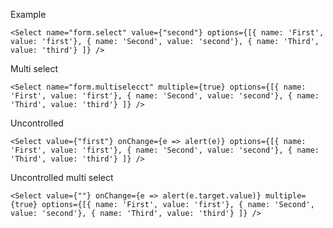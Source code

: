 Example

    <Select name="form.select" value={"second"} options={[{ name: 'First', value: 'first'}, { name: 'Second', value: 'second'}, { name: 'Third', value: 'third'} ]} />

Multi select

    <Select name="form.multiselecct" multiple={true} options={[{ name: 'First', value: 'first'}, { name: 'Second', value: 'second'}, { name: 'Third', value: 'third'} ]} />

Uncontrolled

    <Select value={"first"} onChange={e => alert(e)} options={[{ name: 'First', value: 'first'}, { name: 'Second', value: 'second'}, { name: 'Third', value: 'third'} ]} />

Uncontrolled multi select

    <Select value={""} onChange={e => alert(e.target.value)} multiple={true} options={[{ name: 'First', value: 'first'}, { name: 'Second', value: 'second'}, { name: 'Third', value: 'third'} ]} />
